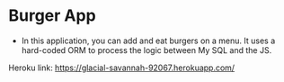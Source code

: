 # Burger App

* In this application, you can add and eat burgers on a menu. It uses a hard-coded ORM to process the logic between My SQL and the JS.

Heroku link: https://glacial-savannah-92067.herokuapp.com/